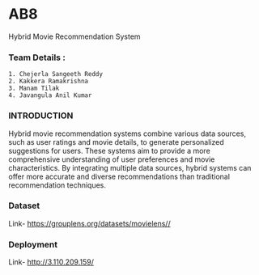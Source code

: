 
# AB8

Hybrid Movie Recommendation System


### Team Details :
    1. Chejerla Sangeeth Reddy 
    2. Kakkera Ramakrishna 
    3. Manam Tilak
    4. Javangula Anil Kumar 

### INTRODUCTION
Hybrid movie recommendation systems combine various data sources, such as user ratings and movie details, to generate personalized suggestions for users. These systems aim to provide a more comprehensive understanding of user preferences and movie characteristics. By integrating multiple data sources, hybrid systems can offer more accurate and diverse recommendations than traditional recommendation techniques.

### Dataset
Link- https://grouplens.org/datasets/movielens//
### Deployment
Link- http://3.110.209.159/
